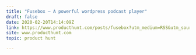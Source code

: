 ```yaml
---
title: "Fusebox — A powerful wordpress podcast player"
draft: false
date: 2020-02-20T14:14:09Z
link: https://www.producthunt.com/posts/fusebox?utm_medium=RSS&utm_source=hune
site: www.producthunt.com
topic: product hunt  

---
```

